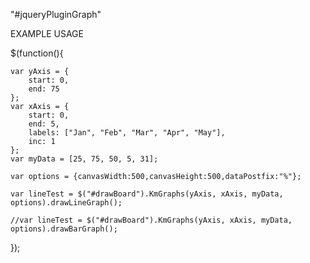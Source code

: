 "#jqueryPluginGraph" 

EXAMPLE USAGE

$(function(){ 
	 
 	var yAxis = { 
 	    start: 0, 
 	    end: 75	    
 	}; 
 	var xAxis = { 
 	    start: 0, 
 	    end: 5, 
 	    labels: ["Jan", "Feb", "Mar", "Apr", "May"], 
 	    inc: 1 
 	}; 
 	var myData = [25, 75, 50, 5, 31]; 
  
 	var options = {canvasWidth:500,canvasHeight:500,dataPostfix:"%"};	 
  
 	var lineTest = $("#drawBoard").KmGraphs(yAxis, xAxis, myData, options).drawLineGraph();

	//var lineTest = $("#drawBoard").KmGraphs(yAxis, xAxis, myData, options).drawBarGraph(); 
 	 
 	 
});


